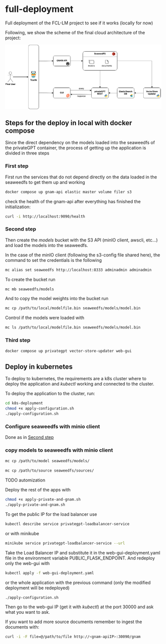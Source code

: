 # full-deployment
Full deployment of the FCL-LM project to see if it works (locally for now)

Following, we show the scheme of the final cloud architecture of the project:

![image](cloud_architecture.png)
## Steps for the deploy in local with docker compose
Since the direct dependency on the models loaded into the seaweedfs of the privateGPT container, the process of getting up the application is divided in three steps

### First step
First run the services that do not depend directly on the data loaded in the seaweedfs to get them up and working
```bash
docker compose up gnam-api elastic master volume filer s3 
```

check the health of the gnam-api after everything has finished the initialization:
```bash
curl -i http://localhost:9090/health
```
### Second step
Then create the _models_ bucket with the S3 API (minIO client, awscli, etc...) and load the models into the seaweedfs.

In the case of the minIO client (following the s3-config file shared here), the command to set the credentials is the following 
```bash
mc alias set seaweedfs http://localhost:8333 adminadmin adminadmin
```

To create the bucket run
```bash
mc mb seaweedfs/models
```

And to copy the model weights into the bucket run
```bash
mc cp /path/to/local/modelfile.bin seaweedfs/models/model.bin
```

Control if the models were loaded with 
```bash
mc ls /path/to/local/modelfile.bin seaweedfs/models/model.bin
```
### Third step
```bash
docker compose up privategpt vector-store-updater web-gui
```

## Deploy in kubernetes
To deploy to kubernetes, the requirements are a k8s cluster where to deploy the application and _kubectl_ working and connected to the cluster.

To deploy the application to the cluster, run:
```bash
cd k8s-deployment
chmod +x apply-configuration.sh 
./apply-configuration.sh
```

### Configure seaweedfs with minio client
Done as in [Second step](https://github.com/FCL-LM/full-deployment/tree/main#second-step)
### copy models to seaweedfs with minio client
```bash
mc cp /path/to/model seaweedfs/models/
```

```bash
mc cp /path/to/source seaweedfs/sources/
```
TODO automization

Deploy the rest of the apps with
```bash
chmod +x apply-private-and-gnam.sh 
./apply-private-and-gnam.sh
```

To get the public IP for the load balancer use
```bash
kubectl describe service privategpt-loadbalancer-service
```
or with minikube
```bash
minikube service privategpt-loadbalancer-service --url
```
Take the Load Balancer IP and substitute it in the web-gui-deployment.yaml file in the environment variable PUBLIC_FLASK_ENDPOINT. And redeploy only the web-gui with
```bash 
kubectl apply -f web-gui-deployment.yaml
```

 or the whole application with the previous command (only the modified deployment will be redeployed)
```bash 
./apply-configuration.sh
```

Then go to the web-gui IP (get it with *kubectl*) at the port 30000 and ask what you want to ask.

If you want to add more source documents remember to ingest the documents with:
```bash 
curl -i -F file=@/path/to/file http://<gnam-apiIP>:30090/gnam
```
